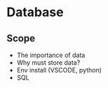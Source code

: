 # Database

## Scope
- The importance of data
- Why must store data?
- Env install (VSCODE, python)
- SQL
